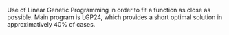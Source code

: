 Use of Linear Genetic Programming in order to fit a function as close as possible.
Main program is LGP24, which provides a short optimal solution in approximatively 40% of cases.
